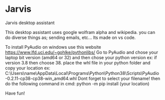 # Jarvis
Jarvis desktop assistant

This desktop assistant uses google wolfram alpha and wikipedia. you can do diverse things as; sending emails, etc...
Its made on vs code.

To install PyAudio on windows use this website https://www.lfd.uci.edu/~gohlke/pythonlibs/
Go to PyAudio and chose your laptop bit version (amd64 or 32) and then chose your python version ex:
if version 3.8 then choose 38.
place the whl file in your python folder and copy your location ex: C:\Users\name\AppData\Local\Programs\Python\Python38\Scripts\PyAudio-0.2.11-cp38-cp38-win_amd64.whl
Dont forget to select your filename!
then do the following command in cmd: python -m pip install (your location)

Have fun!
